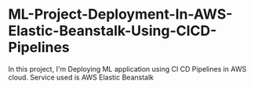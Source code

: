 # ML-Project-Deployment-In-AWS-Elastic-Beanstalk-Using-CICD-Pipelines
In this project, I'm Deploying ML application using CI CD Pipelines in AWS cloud. Service used is AWS Elastic Beanstalk
